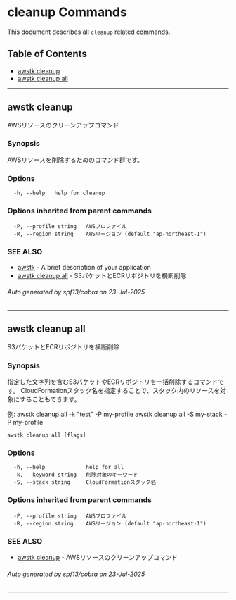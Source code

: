 # cleanup Commands

This document describes all `cleanup` related commands.

## Table of Contents

- [awstk cleanup](#awstk-cleanup)
- [awstk cleanup all](#awstk-cleanup-all)

---

## awstk cleanup

AWSリソースのクリーンアップコマンド

### Synopsis

AWSリソースを削除するためのコマンド群です。

### Options

```
  -h, --help   help for cleanup
```

### Options inherited from parent commands

```
  -P, --profile string   AWSプロファイル
  -R, --region string    AWSリージョン (default "ap-northeast-1")
```

### SEE ALSO

* [awstk](awstk.md)	 - A brief description of your application
* [awstk cleanup all](awstk_cleanup_all.md)	 - S3バケットとECRリポジトリを横断削除

###### Auto generated by spf13/cobra on 23-Jul-2025

---

## awstk cleanup all

S3バケットとECRリポジトリを横断削除

### Synopsis

指定した文字列を含むS3バケットやECRリポジトリを一括削除するコマンドです。
CloudFormationスタック名を指定することで、スタック内のリソースを対象にすることもできます。

例:
  awstk cleanup all -k "test" -P my-profile
  awstk cleanup all -S my-stack -P my-profile

```
awstk cleanup all [flags]
```

### Options

```
  -h, --help             help for all
  -k, --keyword string   削除対象のキーワード
  -S, --stack string     CloudFormationスタック名
```

### Options inherited from parent commands

```
  -P, --profile string   AWSプロファイル
  -R, --region string    AWSリージョン (default "ap-northeast-1")
```

### SEE ALSO

* [awstk cleanup](awstk_cleanup.md)	 - AWSリソースのクリーンアップコマンド

###### Auto generated by spf13/cobra on 23-Jul-2025

---

